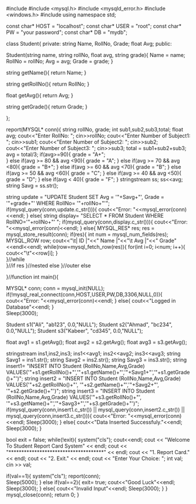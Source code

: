 #include <iostream>
#include <mysql.h>
#include <mysqld_error.h>
#include <windows.h>
#include <sstream>
using namespace std;

const char* HOST = "localhost";
const char* USER = "root";
const char* PW = "your password";
const char* DB = "mydb";

class Student{
private:
 string Name, RollNo, Grade;
 float Avg;	
 public:
 	
  Student(string name, string rollNo, float avg, string grade){
 Name = name;
 RollNo = rollNo;
 Avg = avg;
 Grade = grade;
		}
		
string getName(){
 return Name;
}

string getRollNo(){
 return RollNo;
}

float getAvg(){
 return Avg;
}

string getGrade(){
 return Grade;
}
 
};

report(MYSQL* conn){
string rollNo, grade;
int sub1,sub2,sub3,total;
float avg;
cout<<"Enter RollNo: ";
cin>>rollNo;
cout<<"Enter Number of Subject1: ";
cin>>sub1;
cout<<"Enter Number of Subject2: ";
cin>>sub2;
cout<<"Enter Number of Subject3: ";
cin>>sub3;
total = sub1+sub2+sub3;
avg = total/3;
if(avg>=90){
grade = "A+";	
}
else if(avg >= 80 && avg <90){
	grade = "A";
}
else if(avg >= 70 && avg <80){
	grade = "B+";
}
else if(avg >= 60 && avg <70){
	grade = "B";
}
else if(avg >= 50 && avg <60){
	grade = "C";
}
else if(avg >= 40 && avg <50){
	grade = "D";
}
else if(avg < 40){
	grade = "F";
}
stringstream ss;
ss<<avg;
string Savg = ss.str();

string update = "UPDATE Student SET Avg = '"+Savg+"', Grade = '"+grade+"' WHERE RollNo= '"+rollNo+"'";
if(mysql_query(conn,update.c_str())){
	cout<<"Error: "<<mysql_error(conn)<<endl;
}
else{
string display= "SELECT * FROM Student WHERE RollNO='"+rollNo+"' ";
if(mysql_query(conn,display.c_str())){
	cout<<"Error: "<<mysql_error(conn)<<endl;
}
else{
MYSQL_RES* res;
res = mysql_store_result(conn);	
if(res){
	int num = mysql_num_fields(res);
	MYSQL_ROW row;
 cout<<"\t|  ID  |"<<" Name |"<<"\t Avg |"<<" Grade"<<endl<<endl;
 while(row=mysql_fetch_row(res)){
 for(int i=0; i<num; i++){
 	cout<<"\t"<<row[i];
 }	
 }//while	
}//if res
}//nested else
}//outer else
	
}//function
int main(){
	
MYSQL* conn;
conn = mysql_init(NULL);
if(!mysql_real_connect(conn,HOST,USER,PW,DB,3306,NULL,0)){
	cout<<"Error: "<<mysql_error(conn)<<endl;
}
else{
	cout<<"Logged in Database"<<endl;
}	
Sleep(3000);

 Student s1("Ali", "ab123", 0.0,"NULL");
 Student s2("Ahmad", "bc234", 0.0,"NULL");
 Student s3("Kabeer", "cd345", 0.0,"NULL");
 
  float avg1 = s1.getAvg();
 float avg2 = s2.getAvg();
 float avg3 = s3.getAvg();
 
 stringstream ins1,ins2,ins3;
 ins1<<avg1;
 ins2<<avg2;
ins3<<avg3;
 string Savg1 = ins1.str();
 string Savg2 = ins2.str();
string Savg3 = ins3.str();
 string insert1= "INSERT INTO Student (RollNo,Name,Avg,Grade) VALUES('"+s1.getRollNo()+"','"+s1.getName()+"','"+Savg1+"','"+s1.getGrade()+"')";
string insert2 = "INSERT INTO Student (RollNo,Name,Avg,Grade) VALUES('"+s2.getRollNo()+"', '"+s2.getName()+"','"+Savg2+"', '"+s2.getGrade()+"')";
string insert3 = "INSERT INTO Student (RollNo,Name,Avg,Grade) VALUES('"+s3.getRollNo()+"', '"+s3.getName()+"','"+Savg3+"','"+s3.getGrade()+"')";
if(mysql_query(conn,insert1.c_str()) || mysql_query(conn,insert2.c_str()) || mysql_query(conn,insert3.c_str())){
	cout<<"Error: "<<mysql_error(conn)<<endl;
	Sleep(3000);
}
else{
	cout<<"Data Inserted Successfuly."<<endl;
	Sleep(3000);
}

bool exit = false;
while(!exit){
system("cls");
cout<<endl;
cout << "Welcome To Student Report Card System" << endl;
cout << "*************************************" << endl;
cout << "1. Report Card." << endl;
cout << "2. Exit." << endl;
cout << "Enter Your Choice: ";
 int val;
 cin >> val;
 
 if(val==1){
 	system("cls");
 report(conn);	
 Sleep(5000);
 }
else if(val==2){
	exit= true;
	cout<<"Good Luck"<<endl;
	Sleep(3000);
}
else{
	cout<<"Invalid Input"<<endl;
	Sleep(3000);
}
}
mysql_close(conn);
    return 0;
}
